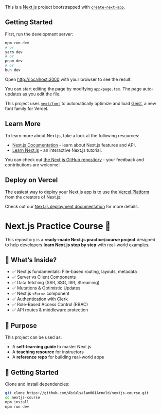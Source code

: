 This is a [Next.js](https://nextjs.org) project bootstrapped with [`create-next-app`](https://nextjs.org/docs/app/api-reference/cli/create-next-app).

## Getting Started

First, run the development server:

```bash
npm run dev
# or
yarn dev
# or
pnpm dev
# or
bun dev
```

Open [http://localhost:3000](http://localhost:3000) with your browser to see the result.

You can start editing the page by modifying `app/page.tsx`. The page auto-updates as you edit the file.

This project uses [`next/font`](https://nextjs.org/docs/app/building-your-application/optimizing/fonts) to automatically optimize and load [Geist](https://vercel.com/font), a new font family for Vercel.

## Learn More

To learn more about Next.js, take a look at the following resources:

- [Next.js Documentation](https://nextjs.org/docs) - learn about Next.js features and API.
- [Learn Next.js](https://nextjs.org/learn) - an interactive Next.js tutorial.

You can check out [the Next.js GitHub repository](https://github.com/vercel/next.js) - your feedback and contributions are welcome!

## Deploy on Vercel

The easiest way to deploy your Next.js app is to use the [Vercel Platform](https://vercel.com/new?utm_medium=default-template&filter=next.js&utm_source=create-next-app&utm_campaign=create-next-app-readme) from the creators of Next.js.

Check out our [Next.js deployment documentation](https://nextjs.org/docs/app/building-your-application/deploying) for more details.


# Next.js Practice Course 🚀

This repository is a **ready-made Next.js practice/course project** designed to help developers **learn Next.js step by step** with real-world examples.

## 📌 What’s Inside?
- ✅ Next.js fundamentals: File-based routing, layouts, metadata
- ✅ Server vs Client Components
- ✅ Data fetching (SSR, SSG, ISR, Streaming)
- ✅ Mutations & Optimistic Updates
- ✅ Next.js `<Form>` component
- ✅ Authentication with Clerk
- ✅ Role-Based Access Control (RBAC)
- ✅ API routes & middleware protection

## 🎯 Purpose
This project can be used as:
- A **self-learning guide** to master Next.js
- A **teaching resource** for instructors
- A **reference repo** for building real-world apps

## 🚀 Getting Started
Clone and install dependencies:
```bash
git clone https://github.com/Abdulsalam001Arnold/nextjs-course.git
cd nextjs-course
npm install
npm run dev